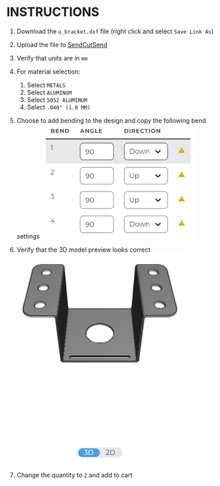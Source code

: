 # INSTRUCTIONS

1. Download the `u_bracket.dxf` file (right click and select `Save Link As`)
   
2. Upload the file to [SendCutSend](https://app.sendcutsend.com/customer#/quote)
   
3. Verify that units are in `mm`
   
4. For material selection:
   1. Select `METALS`
   2. Select `ALUMINUM`
   3. Select `5052 ALUMINUM`
   4. Select `.040" (1.0 MM)`
   
5. Choose to add bending to the design and copy the following bend settings
![Bend Settings](/u_bracket/images/bend_settings.png)

6. Verify that the 3D model preview looks correct
![3D Model Preview](/u_bracket/images/3d_model_preview.png)

7. Change the quantity to `2` and add to cart

